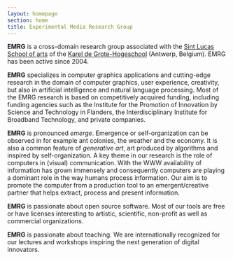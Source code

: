 ```yaml
---
layout: homepage
section: home
title: Experimental Media Research Group
---
```

**EMRG** is a cross-domain research group associated with the [Sint Lucas School of arts](http://www.sintlucasantwerpen.be/) of the [Karel de Grote-Hogeschool](http://www.kdg.be) (Antwerp, Belgium). EMRG has been active since 2004.

**EMRG** specializes in computer graphics applications and cutting-edge research in the domain of computer graphics, user experience, creativity, but also in artificial intelligence and natural language processing. Most of the EMRG research is based on competitively acquired funding, including funding agencies such as the Institute for the Promotion of Innovation by Science and Technology in Flanders, the Interdisciplinary Institute for Broadband Technology, and private companies.

**EMRG** is pronounced _emerge_. Emergence or self-organization can be observed in for example ant colonies, the weather and the economy. It is also a common feature of _generative art_, art produced by algorithms and inspired by self-organization. A key theme in our research is the role of computers in (visual) communication. With the WWW availability of information has grown immensely and consequently computers are playing a dominant role in the way humans process information. Our aim is to promote the computer from a production tool to an emergent/creative partner that helps extract, process and present information.

**EMRG** is passionate about open source software. Most of our tools are free or have licenses interesting to artistic, scientific, non-profit as well as commercial organizations.

**EMRG** is passionate about teaching. We are internationally recognized for our lectures and workshops inspiring the next generation of digital innovators.